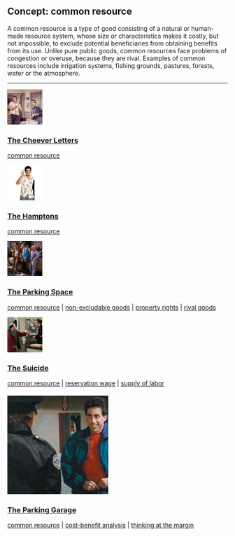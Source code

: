 ## Concept: common resource

A common resource is a type of good consisting of a natural or human-made resource system, whose size or characteristics makes it costly, but not impossible, to exclude potential beneficiaries from obtaining benefits from its use. Unlike pure public goods, common resources face problems of congestion or overuse, because they are rival. Examples of common resources include irrigation systems, fishing grounds, pastures, forests, water or the atmosphere.

<hr>
<div class="clip-listing">
<img src="media/icons/cheever_letters_clip3.jpg" alt="The Cheever Letters icon">

### [The Cheever Letters](/clip/32/)

[common resource](/concept/common-resource/)
</div>

<div class="clip-listing">
<img src="media/icons/hamptons.jpg" alt="The Hamptons icon">

### [The Hamptons](/clip/53/)

[common resource](/concept/common-resource/)
</div>

<div class="clip-listing">
<img src="media/icons/parking_space.jpg" alt="The Parking Space icon">

### [The Parking Space](/clip/38/)

[common resource](/concept/common-resource/) | [non-excludable goods](/concept/non-excludable-goods/) | [property rights](/concept/property-rights/) | [rival goods](/concept/rival-goods/)
</div>

<div class="clip-listing">
<img src="media/icons/suicide.jpg" alt="The Suicide icon">

### [The Suicide](/clip/24/)

[common resource](/concept/common-resource/) | [reservation wage](/concept/reservation-wage/) | [supply of labor](/concept/supply-of-labor/)
</div>

<div class="clip-listing">
<img src="media/icons/5_The_Parking_Garage.jpg" alt="The Parking Garage icon">

### [The Parking Garage](/clip/95/)

[common resource](/concept/common-resource/) | [cost-benefit analysis](/concept/cost-benefit-analysis/) | [thinking at the margin](/concept/thinking-at-the-margin/)
</div>

